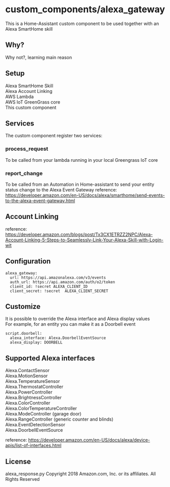 # custom_components/alexa_gateway
This is a Home-Assistant custom component to be used together with an Alexa SmartHome skill

## Why?
Why not?, learning main reason

## Setup
Alexa SmartHome Skill</br>
Alexa Account Linking</br>
AWS Lambda</br>
AWS IoT GreenGrass core</br>
This custom component</br>

## Services
The custom component register two services:</br>
### process_request
To be called from your lambda running in your local Greengrass IoT core
### report_change
To be called from an Automation in Home-assistant to send your entity status change to the Alexa Event Gateway
reference: https://developer.amazon.com/en-US/docs/alexa/smarthome/send-events-to-the-alexa-event-gateway.html

## Account Linking
reference:  https://developer.amazon.com/blogs/post/Tx3CX1ETRZZ2NPC/Alexa-Account-Linking-5-Steps-to-Seamlessly-Link-Your-Alexa-Skill-with-Login-wit

## Configuration
```
alexa_gateway:
  url: https://api.amazonalexa.com/v3/events
  auth_url: https://api.amazon.com/auth/o2/token
  client_id: !secret ALEXA_CLIENT_ID
  client_secret: !secret  ALEXA_CLIENT_SECRET
```

## Customize
It is possible to override the Alexa interface and Alexa display values</br>
For example, for an entity you can make it as a Doorbell event
```
script.doorbell:
  alexa_interface: Alexa.DoorbellEventSource
  alexa_display: DOORBELL
```

## Supported Alexa interfaces
Alexa.ContactSensor</br>
Alexa.MotionSensor</br>
Alexa.TemperatureSensor</br>
Alexa.ThermostatController</br>
Alexa.PowerController</br>
Alexa.BrightnessController</br>
Alexa.ColorController</br>
Alexa.ColorTemperatureController</br>
Alexa.ModeController (garage door)</br>
Alexa.RangeController (generic counter and blinds)</br>
Alexa.EventDetectionSensor</br>
Alexa.DoorbellEventSource</br>

reference: https://developer.amazon.com/en-US/docs/alexa/device-apis/list-of-interfaces.html

## License
alexa_response.py
Copyright 2018 Amazon.com, Inc. or its affiliates. All Rights Reserved
